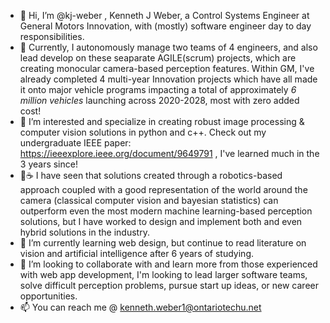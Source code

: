- 👋 Hi, I’m @kj-weber , Kenneth J Weber, a Control Systems Engineer at General Motors Innovation, with (mostly) software engineer day to day responsibilities. 
- 💼 Currently, I autonomously manage two teams of 4 engineers, and also lead develop on these seaparate AGILE(scrum) projects, which are creating monocular camera-based perception features. Within GM, I've already completed 4 multi-year Innovation projects which have all made it onto major vehicle programs impacting a total of approximately *6 million vehicles* launching across 2020-2028, most with zero added cost! 
- 👀 I’m interested and specialize in creating robust image processing & computer vision solutions in python and c++. 
Check out my undergraduate IEEE paper: https://ieeexplore.ieee.org/document/9649791 , I've learned much in the 3 years since! 
- 🐸☕️ I have seen that solutions created through a robotics-based approach coupled with a good representation of the world around the camera (classical computer vision and bayesian statistics) can outperform even the most modern machine learning-based perception solutions, but I have worked to design and implement both and even hybrid solutions in the industry.
- 🌱 I’m currently learning web design, but continue to read literature on vision and artificial intelligence after 6 years of studying.
- 💞️ I’m looking to collaborate with and learn more from those experienced with web app development, I'm looking to lead larger software teams, solve difficult perception problems, pursue start up ideas, or new career opportunities.
- 📫 You can reach me @ kenneth.weber1@ontariotechu.net

<!---
kj-weber/kj-weber is a ✨ special ✨ repository because its `README.md` (this file) appears on your GitHub profile.
You can click the Preview link to take a look at your changes.
--->
